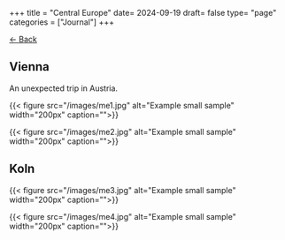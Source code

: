 +++
title = "Central Europe"
date= 2024-09-19
draft= false
type= "page"
categories = ["Journal"]
+++

[← Back](/journals/euro)

## **Vienna**

An unexpected trip in Austria.

{{< figure src="/images/me1.jpg" alt="Example small sample" width="200px" caption="">}}

{{< figure src="/images/me2.jpg" alt="Example small sample" width="200px" caption="">}}

## **Koln**

{{< figure src="/images/me3.jpg" alt="Example small sample" width="200px" caption="">}}

{{< figure src="/images/me4.jpg" alt="Example small sample" width="200px" caption="">}}
